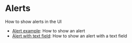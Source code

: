 # Alerts
How to show alerts in the UI

- [Alert example](#): How to show an alert
- [Alert with text field](#): How to show an alert with a text field
